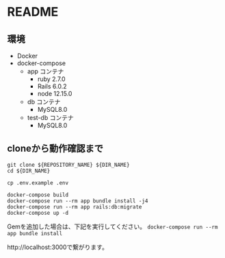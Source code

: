 # README

## 環境

- Docker
- docker-compose
  - app コンテナ
    - ruby 2.7.0
    - Rails 6.0.2
    - node 12.15.0
  - db コンテナ
    - MySQL8.0
  - test-db コンテナ
    - MySQL8.0

## cloneから動作確認まで

```
git clone ${REPOSITORY_NAME} ${DIR_NAME}
cd ${DIR_NAME}

cp .env.example .env

docker-compose build
docker-compose run --rm app bundle install -j4
docker-compose run --rm app rails:db:migrate
docker-compose up -d
```

Gemを追加した場合は、下記を実行してください。
`docker-compose run --rm app bundle install`

http://localhost:3000で繋がります。
